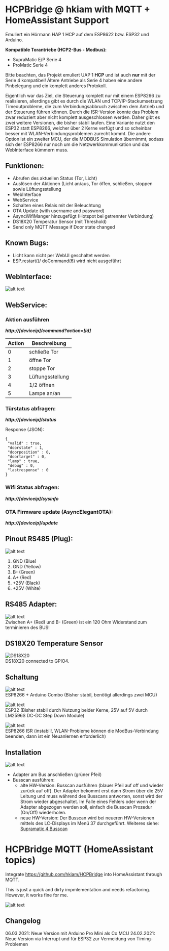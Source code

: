 # HCPBridge @ hkiam with MQTT + HomeAssistant Support

Emuliert ein Hörmann HAP 1 HCP auf dem ESP8622 bzw. ESP32 und Arduino.<br/>

**Kompatible Torantriebe (HCP2-Bus - Modbus):**

* SupraMatic E/P Serie 4
* ProMatic Serie 4

Bitte beachten, das Projekt emuliert UAP 1 **HCP** und ist auch **nur** mit der Serie 4 kompatibel! Ältere Antriebe als Serie 4 haben eine andere Pinbelegung und ein komplett anderes Protokoll.<p/>

Eigentlich war das Ziel, die Steuerung komplett nur mit einem ESP8266 zu realisieren, allerdings gibt es durch die WLAN und TCP/IP-Stackumsetzung Timeoutprobleme, die zum Verbindungsabbruch zwischen dem Antrieb und der Steuerung führen können. Durch die ISR-Version konnte das Problem zwar reduziert aber nicht komplett ausgeschlossen werden. Daher gibt es zwei weitere Versionen, die bisher stabil laufen. Eine Variante nutzt den ESP32 statt ESP8266, welcher über 2 Kerne verfügt und so scheinbar besser mit WLAN-Verbindungsproblemen zurecht kommt. Die andere Option ist ein zweiter MCU, der die MODBUS Simulation übernimmt, sodass sich der ESP8266 nur noch um die Netzwerkkommunikation und das WebInterface kümmern muss.

## Funktionen:

* Abrufen des aktuellen Status (Tor, Licht)
* Auslösen der Aktionen (Licht an/aus, Tor öffen, schließen, stoppen sowie Lüftungsstellung
* WebInterface
* WebService
* Schalten eines Relais mit der Beleuchtung
* OTA Update (with username and password)
* AsyncWifiManger hinzugefügt (Hotspot bei getrennter Verbindung)
* DS18X20 Temperatur Sensor (mit Threshold)
* Send only MQTT Message if Door state changed

## Known Bugs:
* Licht kann nicht per WebUI geschaltet werden
* ESP.restart()/ doCommand(6) wird nicht ausgeführt

## WebInterface:

![alt text](https://github.com/hkiam/HCPBridge/raw/master/Images/webinterface.PNG)

## WebService:

### Aktion ausführen

***http://[deviceip]/command?action=[id]***

| Action | Beschreibung |
|--------|--------------|
| 0 | schließe Tor |
| 1 | öffne Tor |
| 2 | stoppe Tor |
| 3 | Lüftungsstellung |
| 4 | 1/2 öffnen |
| 5 | Lampe an/an |

### Türstatus abfragen:

***http://[deviceip]/status***

Response (JSON):

```
{
 "valid" : true,
 "doorstate" : 1,
 "doorposition" : 0,
 "doortarget" : 0,
 "lamp" : true,
 "debug" : 0,
 "lastresponse" : 0
}
```

### Wifi Status abfragen:

***http://[deviceip]/sysinfo***

### OTA Firmware update (AsyncElegantOTA):

***http://[deviceip]/update***

## Pinout RS485 (Plug):

![alt text](https://github.com/hkiam/HCPBridge/raw/master/Images/plug-min.png)

1. GND (Blue)
2. GND (Yellow)
3. B- (Green)
4. A+ (Red)
5. \+25V (Black)
6. \+25V (White)

## RS485 Adapter:

![alt text](https://github.com/hkiam/HCPBridge/raw/master/Images/rs485board-min.png)  
Zwischen A+ (Red) und B- (Green) ist ein 120 Ohm Widerstand zum terminieren des BUS!

## DS18X20 Temperature Sensor

![DS18X20](Images/ds18x20.jpg) <br/>
DS18X20 connected to GPIO4.

## Schaltung

![alt text](https://github.com/hkiam/HCPBridge/raw/master/Images/combo.png) <br/>
ESP8266 + Arduino Combo (Bisher stabil, benötigt allerdings zwei MCU)

![alt text](https://github.com/hkiam/HCPBridge/raw/master/Images/esp32.png) <br/>
ESP32 (Bisher stabil durch Nutzung beider Kerne, 25V auf 5V durch LM2596S DC-DC Step Down Module)

![alt text](https://github.com/hkiam/HCPBridge/raw/master/Images/schaltung.png) <br/>
ESP8266 ISR (instabil!, WLAN-Probleme können die ModBus-Verbindung beenden, dann ist ein Neuanlernen erforderlich)

## Installation

![alt text](https://github.com/hkiam/HCPBridge/raw/master/Images/antrieb-min.png)

* Adapter am Bus anschließen (grüner Pfeil) <br/>
* Busscan ausführen: 
  * alte HW-Version: Busscan ausführen (blauer Pfeil auf off und wieder zurück auf off). Der Adapter bekommt erst dann Strom über die 25V Leitung und muss während des Busscans antworten, sonst wird der Strom wieder abgeschaltet. Im Falle eines Fehlers oder wenn der Adapter abgezogen werden soll, einfach die Busscan Prozedur (On/Off) wiederholen.
  * neue HW-Version: Der Busscan wird bei neueren HW-Versionen mittels des LC-Displays im Menü 37 durchgeführt. Weiteres siehe: [Supramatic 4 Busscan](https://www.tor7.de/news/bus-scan-beim-supramatic-serie-4-fehlercode-04-vermeiden)

# HCPBridge MQTT (HomeAssistant topics)

Integrate https://github.com/hkiam/HCPBridge into HomeAssistant through MQTT.

This is just a quick and dirty impmlementation and needs refactoring. However, it works fine for me.

![alt text](Images/HA.png)

## Changelog

06\.03.2021: Neue Version mit Arduino Pro Mini als Co MCU
24\.02.2021: Neue Version via Interrupt und für ESP32 zur Vermeidung von Timing-Problemen